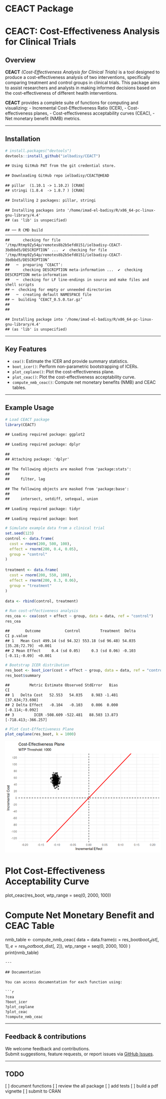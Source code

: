 CEACT Package
================

# CEACT: Cost-Effectiveness Analysis for Clinical Trials

## Overview

**CEACT** *(Cost-Effectiveness Analysis for Clinical Trials)* is a tool
designed to produce a cost-effectiveness analysis of two interventions,
specifically comparing treatment and control groups in clinical trials.
This package aims to assist researchers and analysts in making informed
decisions based on the cost-effectiveness of different health
interventions.

**CEACT** provides a complete suite of functions for computing and
visualizing: - Incremental Cost-Effectiveness Ratio (ICER), -
Cost-effectiveness planes, - Cost-effectiveness acceptability curves
(CEAC), - Net monetary benefit (NMB) metrics.

------------------------------------------------------------------------

## Installation

``` r
# install.packages("devtools")
devtools::install_github("ielbadisy/CEACT")
```

    ## Using GitHub PAT from the git credential store.

    ## Downloading GitHub repo ielbadisy/CEACT@HEAD

    ## pillar  (1.10.1 -> 1.10.2) [CRAN]
    ## stringi (1.8.4  -> 1.8.7 ) [CRAN]

    ## Installing 2 packages: pillar, stringi

    ## Installing packages into '/home/imad-el-badisy/R/x86_64-pc-linux-gnu-library/4.4'
    ## (as 'lib' is unspecified)

    ## ── R CMD build ─────────────────────────────────────────────────────────────────
    ##      checking for file ‘/tmp/Rtmp9Zy54p/remotes8b2b5efd8151/ielbadisy-CEACT-3bdbbd5/DESCRIPTION’ ...  ✔  checking for file ‘/tmp/Rtmp9Zy54p/remotes8b2b5efd8151/ielbadisy-CEACT-3bdbbd5/DESCRIPTION’
    ##   ─  preparing ‘CEACT’:
    ##      checking DESCRIPTION meta-information ...  ✔  checking DESCRIPTION meta-information
    ##   ─  checking for LF line-endings in source and make files and shell scripts
    ## ─  checking for empty or unneeded directories
    ##   ─  creating default NAMESPACE file
    ## ─  building ‘CEACT_0.5.0.tar.gz’
    ##      
    ## 

    ## Installing package into '/home/imad-el-badisy/R/x86_64-pc-linux-gnu-library/4.4'
    ## (as 'lib' is unspecified)

------------------------------------------------------------------------

## Key Features

- `cea()`: Estimate the ICER and provide summary statistics.
- `boot_icer()`: Perform non-parametric bootstrapping of ICERs.
- `plot_ceplane()`: Plot the cost-effectiveness plane.
- `plot_ceac()`: Plot the cost-effectiveness acceptability curve.
- `compute_nmb_ceac()`: Compute net monetary benefits (NMB) and CEAC
  tables.

------------------------------------------------------------------------

## Example Usage

``` r
# Load CEACT package
library(CEACT)
```

    ## Loading required package: ggplot2

    ## Loading required package: dplyr

    ## 
    ## Attaching package: 'dplyr'

    ## The following objects are masked from 'package:stats':
    ## 
    ##     filter, lag

    ## The following objects are masked from 'package:base':
    ## 
    ##     intersect, setdiff, setequal, union

    ## Loading required package: tidyr

    ## Loading required package: boot

``` r
# Simulate example data from a clinical trial
set.seed(123)
control <- data.frame(
  cost = rnorm(200, 500, 100),
  effect = rnorm(200, 0.4, 0.05),
  group = "control"
)

treatment <- data.frame(
  cost = rnorm(200, 550, 100),
  effect = rnorm(200, 0.3, 0.06),
  group = "treatment"
)

data <- rbind(control, treatment)
```

``` r
# Run cost-effectiveness analysis
res_cea <- cea(cost + effect ~ group, data = data, ref = "control")
res_cea
```

    ##       Outcome           Control         Treatment  Delta            CI p.value
    ## 1   Mean Cost 499.14 (sd 94.32) 553.18 (sd 96.48) 54.035 [35.28;72.79]  <0.001
    ## 2 Mean Effect     0.4 (sd 0.05)     0.3 (sd 0.06) -0.103 [-0.11;-0.09]  <0.001

``` r
# Bootstrap ICER distribution
res_boot <- boot_icer(cost + effect ~ group, data = data, ref = "control", R = 300)
res_boot$summary
```

    ##         Metric Estimate Observed StdError   Bias                  CI
    ## 1   Delta Cost   52.553   54.035    8.983 -1.481     [37.634;73.698]
    ## 2 Delta Effect   -0.104   -0.103    0.006  0.000     [-0.114;-0.092]
    ## 3         ICER -508.609 -522.481   88.503 13.873 [-718.413;-366.257]

``` r
# Plot Cost-Effectiveness Plane
plot_ceplane(res_boot, k = 1000)
```

![](README_files/figure-gfm/unnamed-chunk-5-1.png)<!-- -->

# Plot Cost-Effectiveness Acceptability Curve

plot_ceac(res_boot, wtp_range = seq(0, 2000, 100))

# Compute Net Monetary Benefit and CEAC Table

nmb_table \<- compute_nmb_ceac( data = data.frame(c =
res_boot$boot_dist[, 1], e = res_boot$boot_dist\[, 2\]), wtp_range =
seq(0, 2000, 100) ) print(nmb_table)


    ---

    ## Documentation

    You can access documentation for each function using:

    ```r
    ?cea
    ?boot_icer
    ?plot_ceplane
    ?plot_ceac
    ?compute_nmb_ceac

------------------------------------------------------------------------

## Feedback & contributions

We welcome feedback and contributions.  
Submit suggestions, feature requests, or report issues via [GitHub
Issues](https://github.com/ielbadisy/CEACT/issues).

------------------------------------------------------------------------

## TODO

\[ \] document functions \[ \] review the all package \[ \] add tests \[
\] build a pdf vignette \[ \] submit to CRAN
